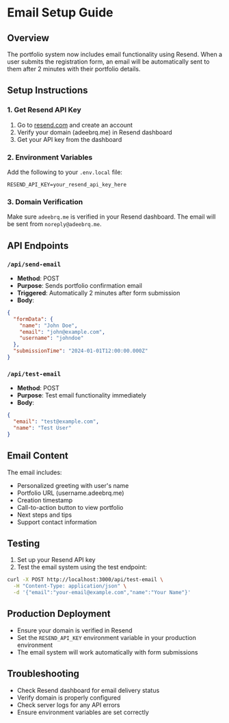 # Email Setup Guide

## Overview
The portfolio system now includes email functionality using Resend. When a user submits the registration form, an email will be automatically sent to them after 2 minutes with their portfolio details.

## Setup Instructions

### 1. Get Resend API Key
1. Go to [resend.com](https://resend.com) and create an account
2. Verify your domain (adeebrq.me) in Resend dashboard
3. Get your API key from the dashboard

### 2. Environment Variables
Add the following to your `.env.local` file:
```env
RESEND_API_KEY=your_resend_api_key_here
```

### 3. Domain Verification
Make sure `adeebrq.me` is verified in your Resend dashboard. The email will be sent from `noreply@adeebrq.me`.

## API Endpoints

### `/api/send-email`
- **Method**: POST
- **Purpose**: Sends portfolio confirmation email
- **Triggered**: Automatically 2 minutes after form submission
- **Body**:
```json
{
  "formData": {
    "name": "John Doe",
    "email": "john@example.com",
    "username": "johndoe"
  },
  "submissionTime": "2024-01-01T12:00:00.000Z"
}
```

### `/api/test-email`
- **Method**: POST
- **Purpose**: Test email functionality immediately
- **Body**:
```json
{
  "email": "test@example.com",
  "name": "Test User"
}
```

## Email Content
The email includes:
- Personalized greeting with user's name
- Portfolio URL (username.adeebrq.me)
- Creation timestamp
- Call-to-action button to view portfolio
- Next steps and tips
- Support contact information

## Testing
1. Set up your Resend API key
2. Test the email system using the test endpoint:
```bash
curl -X POST http://localhost:3000/api/test-email \
  -H "Content-Type: application/json" \
  -d '{"email":"your-email@example.com","name":"Your Name"}'
```

## Production Deployment
- Ensure your domain is verified in Resend
- Set the `RESEND_API_KEY` environment variable in your production environment
- The email system will work automatically with form submissions

## Troubleshooting
- Check Resend dashboard for email delivery status
- Verify domain is properly configured
- Check server logs for any API errors
- Ensure environment variables are set correctly



